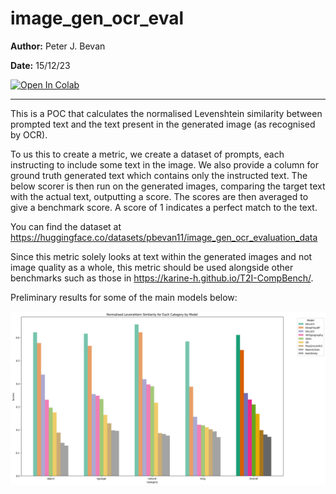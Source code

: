 # image_gen_ocr_eval

**Author:** Peter J. Bevan

**Date:** 15/12/23


<a target="_blank" href="https://colab.research.google.com/github/pbevan1/image_gen_ocr_eval/blob/main/image_gen_ocr_evaluation.ipynb">
  <img src="https://colab.research.google.com/assets/colab-badge.svg" alt="Open In Colab"/>
</a>

---

This is a POC that calculates the normalised Levenshtein similarity between prompted text and the text present in the generated image (as recognised by OCR).

To us this to create a metric, we create a dataset of prompts, each instructing to include some text in the image. We also provide a column for ground truth generated text which contains only the instructed text. The below scorer is then run on the generated images, comparing the target text with the actual text, outputting a score. The scores are then averaged to give a benchmark score. A score of 1 indicates a perfect match to the text.

You can find the dataset at https://huggingface.co/datasets/pbevan11/image_gen_ocr_evaluation_data

Since this metric solely looks at text within the generated images and not image quality as a whole, this metric should be used alongside other benchmarks such as those in https://karine-h.github.io/T2I-CompBench/.

Preliminary results for some of the main models below:

![Image generation model spelling comparison](examples/model_comparison.png)
